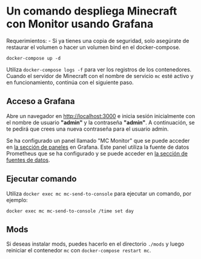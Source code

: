 # Un comando despliega Minecraft con Monitor usando Grafana

Requerimientos:
    - Si ya tienes una copia de seguridad, solo asegúrate de restaurar el volumen o hacer un volumen bind en el docker-compose.

```shell
docker-compose up -d
```

Utiliza `docker-compose logs -f` para ver los registros de los contenedores. Cuando el servidor de Minecraft con el nombre de servicio `mc` esté activo y en funcionamiento, continúa con el siguiente paso.

## Acceso a Grafana

Abre un navegador en <http://localhost:3000> e inicia sesión inicialmente con el nombre de usuario **"admin"** y la contraseña **"admin"**. A continuación, se te pedirá que crees una nueva contraseña para el usuario admin.

Se ha configurado un panel llamado "MC Monitor" que se puede acceder en [la sección de paneles](http://localhost:3000/d/PpzSgJAnk/mc-monitor?orgId=1) en Grafana. Este panel utiliza la fuente de datos Prometheus que se ha configurado y se puede acceder en [la sección de fuentes de datos](http://localhost:3000/datasources).

## Ejecutar comando

Utiliza `docker exec mc mc-send-to-console` para ejecutar un comando, por ejemplo:

```shell
docker exec mc mc-send-to-console /time set day
```

## Mods

Si deseas instalar mods, puedes hacerlo en el directorio `./mods` y luego reiniciar el contenedor `mc` con `docker-compose restart mc`.